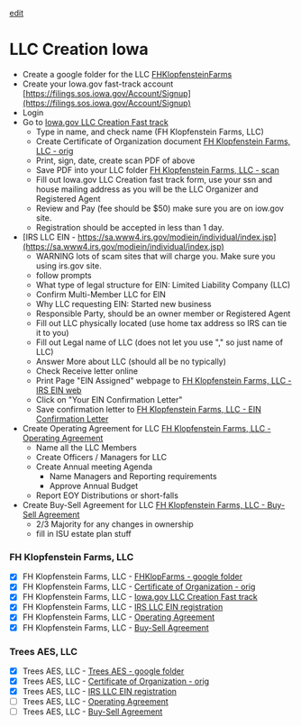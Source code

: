 [edit](https://github.com/christrees/blog/edit/master/farm/llc-create.md)
# LLC Creation Iowa
- Create a google folder for the LLC [FHKlopfensteinFarms](https://drive.google.com/drive/folders/1Mmve6EB6fLKasGB5SgA9U2fpKm-usqxB)
- Create your Iowa.gov fast-track account [https://filings.sos.iowa.gov/Account/Signup](https://filings.sos.iowa.gov/Account/Signup)
- Login
- Go to [Iowa.gov LLC Creation Fast track](https://filings.sos.iowa.gov/Account/Login?ReturnUrl=%2fForm%2fCertificate-of-Organization-LLC)
  - Type in name, and check name (FH Klopfenstein Farms, LLC)
  - Create Certificate of Organization document [FH Klopfenstein Farms, LLC - orig](https://docs.google.com/document/d/1Mtk1Pu-2h4_POV4CH-oZEcqgs9W787CLlqtm0OFN9_I/edit)
  - Print, sign, date, create scan PDF of above
  - Save PDF into your LLC folder [FH Klopfenstein Farms, LLC - scan](https://drive.google.com/file/d/1faglF7RKRevFWAjI_AkXjEfLgzs_V6BD/view?usp=drive_link)
  - Fill out Iowa.gov LLC Creation fast track form, use your ssn and house mailing address as you will be the LLC Organizer and Registered Agent
  - Review and Pay (fee should be $50) make sure you are on iow.gov site.
  - Registration should be accepted in less than 1 day.
- [IRS LLC EIN - https://sa.www4.irs.gov/modiein/individual/index.jsp](https://sa.www4.irs.gov/modiein/individual/index.jsp)
  - WARNING lots of scam sites that will charge you.  Make sure you using irs.gov site.
  - follow prompts
  - What type of legal structure for EIN: Limited Liability Company (LLC)
  - Confirm Multi-Member LLC for EIN
  - Why LLC requesting EIN: Started new business
  - Responsible Party, should be an owner member or Registered Agent
  - Fill out LLC physically located (use home tax address so IRS can tie it to you)
  - Fill out Legal name of LLC (does not let you use "," so just name of LLC)
  - Answer More about LLC (should all be no typically)
  - Check Receive letter online
  - Print Page "EIN Assigned" webpage to [FH Klopfenstein Farms, LLC - IRS EIN web]()
  - Click on "Your EIN Confirmation Letter"
  - Save confirmation letter to [FH Klopfenstein Farms, LLC - EIN Confirmation Letter]()
- Create Operating Agreement for LLC [FH Klopfenstein Farms, LLC - Operating Agreement]()
  - Name all the LLC Members
  - Create Officers / Managers for LLC
  - Create Annual meeting Agenda
    - Name Managers and Reporting requirements
    - Approve Annual Budget
  - Report EOY Distributions or short-falls
- Create Buy-Sell  Agreement for LLC [FH Klopfenstein Farms, LLC - Buy-Sell  Agreement]()
  - 2/3 Majority for any changes in ownership
  - fill in ISU estate plan stuff

### FH Klopfenstein Farms, LLC
- [x] FH Klopfenstein Farms, LLC - [FHKlopFarms - google folder](https://drive.google.com/drive/folders/1Mmve6EB6fLKasGB5SgA9U2fpKm-usqxB)
- [x] FH Klopfenstein Farms, LLC - [Certificate of Organization - orig](https://docs.google.com/document/d/1Mtk1Pu-2h4_POV4CH-oZEcqgs9W787CLlqtm0OFN9_I/edit)
- [x] FH Klopfenstein Farms, LLC - [Iowa.gov LLC Creation Fast track](https://filings.sos.iowa.gov/Account/Login?ReturnUrl=%2fForm%2fCertificate-of-Organization-LLC)
- [x] FH Klopfenstein Farms, LLC - [IRS LLC EIN registration](https://sa.www4.irs.gov/modiein/individual/index.jsp)
- [x] FH Klopfenstein Farms, LLC - [Operating Agreement](https://docs.google.com/document/d/1wRQye1VKHnxYyYIVX_ejRCyxdOAbVsidEQLn7pBaTiY/edit)
- [x] FH Klopfenstein Farms, LLC - [Buy-Sell Agreement](https://docs.google.com/document/d/1A7tQSme_FXWe3I3eSx577uZvkTXYm_lLJQB4bDo_YNw/edit)

### Trees AES, LLC
- [x] Trees AES, LLC - [Trees AES - google folder](https://drive.google.com/drive/folders/1L0ZHdfcZHxX_gcrFgkWBCrwEgNsOnLvh)
- [x] Trees AES, LLC - [Certificate of Organization - orig](https://drive.google.com/file/d/1nQwO-I8gSzWEIW2paa4zLUzP3iXc7y0x/view?usp=drive_link)
- [x] Trees AES, LLC - [IRS LLC EIN registration](https://drive.google.com/file/d/1KMxgr-u3rL47Enhri5a34nYp-wxDenGa/view?usp=drive_link)
- [ ] Trees AES, LLC - [Operating Agreement]()
- [ ] Trees AES, LLC - [Buy-Sell Agreement]()
